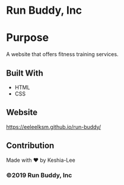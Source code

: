 # Run Buddy, Inc
# Purpose
A website that offers fitness training services.

## Built With
* HTML
* CSS

## Website
https://eeleelksm.github.io/run-buddy/

## Contribution
Made with ❤️ by Keshia-Lee

### ©️2019 Run Buddy, Inc
